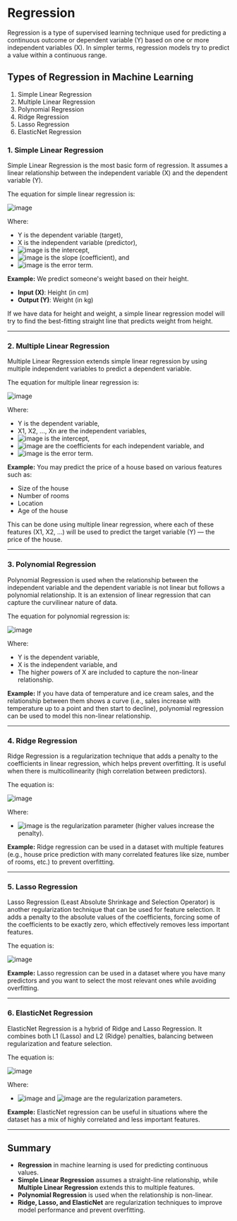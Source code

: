 # Regression 

Regression is a type of supervised learning technique used for predicting a continuous outcome or dependent variable (Y) 
based on one or more independent variables (X). 
In simpler terms, regression models try to predict a value within a continuous range.

## Types of Regression in Machine Learning

1. Simple Linear Regression
2. Multiple Linear Regression
3. Polynomial Regression
4. Ridge Regression
5. Lasso Regression
6. ElasticNet Regression

### 1. Simple Linear Regression

Simple Linear Regression is the most basic form of regression. 
It assumes a linear relationship between the independent variable (X) and the dependent variable (Y).

The equation for simple linear regression is:

![image](https://github.com/user-attachments/assets/ced783ad-e68c-4573-a5f1-6bf25a69a9b1)

Where:
- Y is the dependent variable (target),
- X is the independent variable (predictor),
- ![image](https://github.com/user-attachments/assets/1662f734-d9c1-42bf-9d17-d252fe3efb97) is the intercept,
- ![image](https://github.com/user-attachments/assets/ece00fbf-51fe-4717-b502-e372d813d3d0) is the slope (coefficient), and
- ![image](https://github.com/user-attachments/assets/a181e537-5c1a-4b78-ac66-3d7e99b59ac9) is the error term.

**Example:**
We predict someone's weight based on their height.

- **Input (X)**: Height (in cm)
- **Output (Y)**: Weight (in kg)

If we have data for height and weight, a simple linear regression model will try to find 
the best-fitting straight line that predicts weight from height.

---

### 2. Multiple Linear Regression

Multiple Linear Regression extends simple linear regression by using multiple independent 
variables to predict a dependent variable. 

The equation for multiple linear regression is:

![image](https://github.com/user-attachments/assets/934661ab-0d45-4426-b444-d7ea3353761c)

Where:
- Y is the dependent variable,
- X1, X2, ..., Xn are the independent variables,
- ![image](https://github.com/user-attachments/assets/774c6098-4cdc-4e33-b250-d8789a1ff333) is the intercept,
- ![image](https://github.com/user-attachments/assets/202283b5-dc32-4d37-b8ea-0c250913fda4) are the coefficients for each independent variable, and
- ![image](https://github.com/user-attachments/assets/a181e537-5c1a-4b78-ac66-3d7e99b59ac9) is the error term.

**Example:**
You may predict the price of a house based on various features such as:
- Size of the house
- Number of rooms
- Location
- Age of the house

This can be done using multiple linear regression, where each of these features (X1, X2, ...) 
will be used to predict the target variable (Y) — the price of the house.

---

### 3. Polynomial Regression

Polynomial Regression is used when the relationship between the independent variable and the dependent variable 
is not linear but follows a polynomial relationship. 
It is an extension of linear regression that can capture the curvilinear nature of data.

The equation for polynomial regression is:

![image](https://github.com/user-attachments/assets/c284a1e7-bc62-4f60-9902-19140ba456fa)


Where:
- Y is the dependent variable,
- X is the independent variable, and
- The higher powers of X are included to capture the non-linear relationship.

**Example:**
If you have data of temperature and ice cream sales, and the relationship between them 
shows a curve (i.e., sales increase with temperature up to a point and then start to decline), 
polynomial regression can be used to model this non-linear relationship.

---

### 4. Ridge Regression

Ridge Regression is a regularization technique that adds a penalty to the coefficients in linear regression, 
which helps prevent overfitting. It is useful when there is multicollinearity (high correlation between predictors).

The equation is:

![image](https://github.com/user-attachments/assets/ae69b5e4-ec1b-4cbf-9b74-2d024421bb49)


Where:
- ![image](https://github.com/user-attachments/assets/8dc791c6-5ca4-43fa-9935-59351ae20a58)
 is the regularization parameter (higher values increase the penalty).

**Example:**
Ridge regression can be used in a dataset with multiple features 
(e.g., house price prediction with many correlated features like size, number of rooms, etc.) to prevent overfitting.

---

### 5. Lasso Regression

Lasso Regression (Least Absolute Shrinkage and Selection Operator) is another regularization technique 
that can be used for feature selection. It adds a penalty to the absolute values of the coefficients, 
forcing some of the coefficients to be exactly zero, which effectively removes less important features.

The equation is:

![image](https://github.com/user-attachments/assets/ec37bd24-56e1-41d9-a5bf-807b6171edb7)


**Example:**
Lasso regression can be used in a dataset where you have many predictors and you want to select the most relevant ones while avoiding overfitting.

---

### 6. ElasticNet Regression

ElasticNet Regression is a hybrid of Ridge and Lasso Regression. It combines both L1 (Lasso) and L2 (Ridge) penalties, 
balancing between regularization and feature selection.

The equation is:

![image](https://github.com/user-attachments/assets/28d77187-fc9e-4ae2-9210-b4d57d1468cc)

Where:
- ![image](https://github.com/user-attachments/assets/71bd8e96-4a3f-4bdc-8f26-7899504cbf5f)
 and ![image](https://github.com/user-attachments/assets/a5ff0fe8-be7c-4ad2-8cd6-5818090732f5)
 are the regularization parameters.

**Example:**
ElasticNet regression can be useful in situations where the dataset has a mix of highly correlated 
and less important features.

---

## Summary

- **Regression** in machine learning is used for predicting continuous values.
- **Simple Linear Regression** assumes a straight-line relationship, while **Multiple Linear Regression** extends this to multiple features.
- **Polynomial Regression** is used when the relationship is non-linear.
- **Ridge, Lasso, and ElasticNet** are regularization techniques to improve model performance and prevent overfitting.
